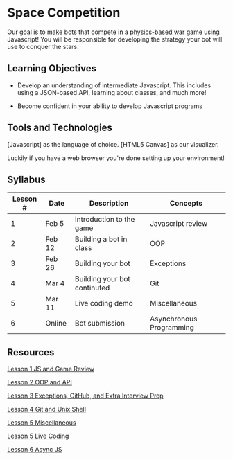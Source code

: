 # Space Competition
Our goal is to make bots that compete in a [physics-based war game](https://kevinbacabac.github.io/SpaceComp/index.html) using Javascript! You will be responsible for developing the strategy your bot will use to conquer the stars.

## Learning Objectives

- Develop an understanding of intermediate Javascript. This includes using a JSON-based API, learning about classes, and much more!

- Become confident in your ability to develop Javascript programs

## Tools and Technologies

[Javascript] as the language of choice.
[HTML5 Canvas] as our visualizer.

Luckily if you have a web browser you're done setting up your environment!

## Syllabus

Lesson # | Date | Description | Concepts
--|--|--|--
1 | Feb 5 | Introduction to the game | Javascript review
2 | Feb 12 | Building a bot in class | OOP
3 | Feb 26 | Building your bot | Exceptions
4 | Mar 4 | Building your bot continuted | Git
5 | Mar 11 | Live coding demo | Miscellaneous
6 | Online | Bot submission | Asynchronous Programming


## Resources

[Lesson 1 JS and Game Review](https://docs.google.com/presentation/d/1X4FMKlqMEhk5kmPtbThba_t4WMyAXOV21CRpa8QE5as/edit?usp=sharing)

[Lesson 2 OOP and API](https://docs.google.com/presentation/d/1EWHtCilO_-48m--Yov91hmXb0El_g1GE1LwIOpxp87c/edit?usp=sharing)

[Lesson 3 Exceptions, GitHub, and Extra Interview Prep](https://docs.google.com/presentation/d/1m-X2HMvZSf8LXOMyoMiZkWngDqxt7CIWQsF5LMP3RhQ/edit?usp=sharing)

[Lesson 4 Git and Unix Shell](https://docs.google.com/presentation/d/1aAv_BbFKYPuxI6Sga-_F8A70Y1FT4P4iQ793bobgh1w/edit?usp=sharing)

[Lesson 5 Miscellaneous](https://docs.google.com/presentation/d/1l0bowegkmwqOggKTc2FpescDj_XtkTkdqgV-vqPmZ3g/edit?usp=sharing)

[Lesson 5 Live Coding](https://github.com/KevinBacabac/QuickPong)

[Lesson 6 Async JS](https://docs.google.com/presentation/d/1DL00-rnFEeF0tbumT_tGRjVi8pXD_nkJ7mYzDFAmcFE/edit?usp=sharing)
